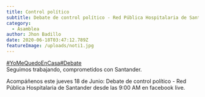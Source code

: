 ```yaml
---
title: Control político
subtitle: Debate de control político - Red Pública Hospitalaria de Santander
category:
  - Asamblea
author: Jhon Badillo
date: 2020-06-18T03:47:12.789Z
featureImage: /uploads/noti1.jpg
---
```

[\#YoMeQuedoEnCasa](https://www.facebook.com/hashtag/yomequedoencasa?__eep__=6&source=feed_text&epa=HASHTAG&__xts__%5B0%5D=68.ARAzkCRc-End8Fo4nGP_UaPiley3JrepyyBjpy6moPaz2ivva-uumkJn5FEY_bW42Q-4fvOdrTbnWiv6LuXeV_vJ9_jNszDoHJJiPt0TSCbj7zEv9k4N-I6-8uPNnfjiPWX8eaqiYJBop2vxTvIzvTPKBe_ygIb0H2xNH7s_Opgsy-vuWQwSTnOODVzdyKM-df-3kmuS1dd4EegSiMhubm7btDo86LR4zxmrka2uULMZB-H3odqcgRPhsp3Vy4NTIGINBcK0b4J5IVH9mTJscyMkVVWZFtkInjqrtXpYD7XD1g91xnQQ41_J9fw6OX_9UxMbDc9pp9m0p7YQigmZR9jDgedI&__tn__=%2ANK-R)[\#Debate](https://www.facebook.com/hashtag/debate?__eep__=6&source=feed_text&epa=HASHTAG&__xts__%5B0%5D=68.ARAzkCRc-End8Fo4nGP_UaPiley3JrepyyBjpy6moPaz2ivva-uumkJn5FEY_bW42Q-4fvOdrTbnWiv6LuXeV_vJ9_jNszDoHJJiPt0TSCbj7zEv9k4N-I6-8uPNnfjiPWX8eaqiYJBop2vxTvIzvTPKBe_ygIb0H2xNH7s_Opgsy-vuWQwSTnOODVzdyKM-df-3kmuS1dd4EegSiMhubm7btDo86LR4zxmrka2uULMZB-H3odqcgRPhsp3Vy4NTIGINBcK0b4J5IVH9mTJscyMkVVWZFtkInjqrtXpYD7XD1g91xnQQ41_J9fw6OX_9UxMbDc9pp9m0p7YQigmZR9jDgedI&__tn__=%2ANK-R)\
Seguimos trabajando, comprometidos con Santander.

Acompáñenos este jueves 18 de Junio: Debate de control político - Red Pública Hospitalaria de Santander desde las 9:00 AM en facebook live.